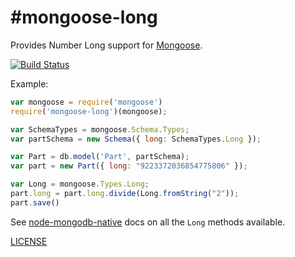 #mongoose-long
===============

Provides Number Long support for [Mongoose](http://mongoosejs.com).

[![Build Status](https://secure.travis-ci.org/aheckmann/mongoose-long.png)](http://travis-ci.org/aheckmann/mongoose-long)

Example:

```js
var mongoose = require('mongoose')
require('mongoose-long')(mongoose);

var SchemaTypes = mongoose.Schema.Types;
var partSchema = new Schema({ long: SchemaTypes.Long });

var Part = db.model('Part', partSchema);
var part = new Part({ long: "9223372036854775806" });

var Long = mongoose.Types.Long;
part.long = part.long.divide(Long.fromString("2"));
part.save()
```

See [node-mongodb-native](http://mongodb.github.com/node-mongodb-native/api-bson-generated/long.html) docs on all the `Long` methods available.

[LICENSE](https://github.com/aheckmann/mongoose-ttl/blob/master/LICENSE)
